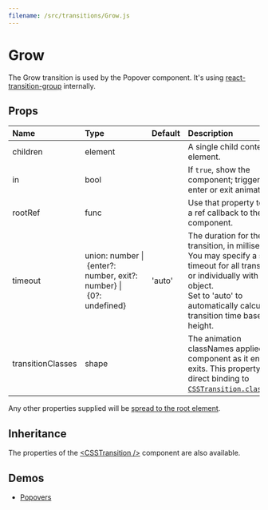 ```yaml
---
filename: /src/transitions/Grow.js
---
```


<!--- This documentation is automatically generated, do not try to edit it. -->

# Grow

The Grow transition is used by the Popover component.
It's using [react-transition-group](https://github.com/reactjs/react-transition-group) internally.

## Props

| Name | Type | Default | Description |
|:-----|:-----|:--------|:------------|
| children | element |  | A single child content element. |
| in | bool |  | If `true`, show the component; triggers the enter or exit animation. |
| rootRef | func |  | Use that property to pass a ref callback to the root component. |
| timeout | union:&nbsp;number&nbsp;&#124;<br>&nbsp;{enter?: number, exit?: number}&nbsp;&#124;<br>&nbsp;{0?: undefined}<br> | 'auto' | The duration for the transition, in milliseconds. You may specify a single timeout for all transitions, or individually with an object.<br>Set to 'auto' to automatically calculate transition time based on height. |
| transitionClasses | shape |  | The animation classNames applied to the component as it enters or exits. This property is a direct binding to [`CSSTransition.classNames`](https://reactcommunity.org/react-transition-group/#CSSTransition-prop-classNames). |

Any other properties supplied will be [spread to the root element](/guides/api#spread).

## Inheritance

The properties of the [&lt;CSSTransition /&gt;](https://reactcommunity.org/react-transition-group/#CSSTransition) component are also available.

## Demos

- [Popovers](/demos/popovers)


